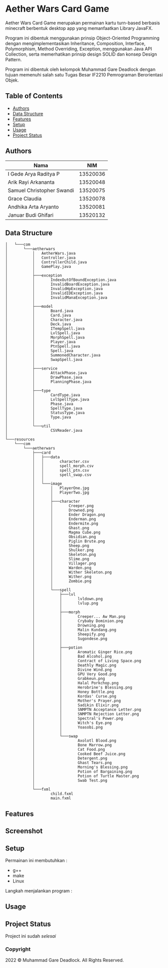 # Aether Wars Card Game
Aether Wars Card Game merupakan permainan kartu turn-based berbasis minecraft berbentuk desktop app yang memanfaatkan Library JavaFX.

Program ini dibentuk menggunakan prinsip Object-Oriented Programming dengan mengimplementasikan Inheritance, Composition, Interface, Polymorphism, Method Overriding, Exception, menggunakan Java API Collection, serta memerhatikan prinsip design SOLID dan konsep Design Pattern.

Program ini dibentuk oleh kelompok Muhammad Gare Deadlock dengan tujuan memenuhi salah satu Tugas Besar IF2210 Pemrograman Berorientasi Objek. 

## Table of Contents
* [Authors](#authors)
* [Data Structure](#data-structure)
* [Features](#features)
* [Setup](#setup)
* [Usage](#usage)
* [Project Status](#project-status)

## Authors
| Nama                           | NIM      |
| ------------------------------ | -------- |
| I Gede Arya Raditya P          | 13520036 |
| Arik Rayi Arkananta            | 13520048 |
| Samuel Christopher Swandi      | 13520075 |
| Grace Claudia                  | 13520078 |
| Andhika Arta Aryanto           | 13520081 |
| Januar Budi Ghifari            | 13520132 |

## Data Structure
```├───java
│   └───com
│       └───aetherwars
│           │   AetherWars.java     
│           │   Controller.java     
│           │   ControllerChild.java
│           │   GamePlay.java       
│           │
│           ├───exception
│           │       IndexOutOfBoundException.java
│           │       InvalidBoardException.java
│           │       InvalidHpException.java
│           │       InvalidIDException.java
│           │       InvalidManaException.java
│           │
│           ├───model
│           │       Board.java
│           │       Card.java
│           │       Character.java
│           │       Deck.java
│           │       ITempSpell.java
│           │       LvlSpell.java
│           │       MorphSpell.java
│           │       Player.java
│           │       PtnSpell.java
│           │       Spell.java
│           │       SummonedCharacter.java
│           │       SwapSpell.java
│           │
│           ├───service
│           │       AttackPhase.java
│           │       DrawPhase.java
│           │       PlanningPhase.java
│           │
│           ├───type
│           │       CardType.java
│           │       LvlSpellType.java
│           │       Phase.java
│           │       SpellType.java
│           │       StatusType.java
│           │       Type.java
│           │
│           └───util
│                   CSVReader.java
│
└───resources
    └───com
        └───aetherwars
            ├───card
            │   ├───data
            │   │       character.csv
            │   │       spell_morph.csv
            │   │       spell_ptn.csv
            │   │       spell_swap.csv
            │   │
            │   └───image
            │       │   PlayerOne.jpg
            │       │   PlayerTwo.jpg
            │       │
            │       ├───character
            │       │       Creeper.png
            │       │       Drowned.png
            │       │       Ender Dragon.png
            │       │       Enderman.png
            │       │       Endermite.png
            │       │       Ghast.png
            │       │       Magma Cube.png
            │       │       Obsidian.png
            │       │       Piglin Brute.png
            │       │       Sheep.png
            │       │       Shulker.png
            │       │       Skeleton.png
            │       │       Slime.png
            │       │       Villager.png
            │       │       Warden.png
            │       │       Wither Skeleton.png
            │       │       Wither.png
            │       │       Zombie.png
            │       │
            │       └───spell
            │           ├───lvl
            │           │       lvldown.png
            │           │       lvlup.png
            │           │
            │           ├───morph
            │           │       Creeper... Aw Man.png
            │           │       Crybaby Dominion.png
            │           │       Drowning.png
            │           │       Malin Kundang.png
            │           │       Sheepify.png
            │           │       Sugondese.png
            │           │
            │           ├───potion
            │           │       Aromatic Ginger Rice.png
            │           │       Bad Alcohol.png
            │           │       Contract of Living Space.png
            │           │       Deathly Magic.png
            │           │       Divine Wind.png
            │           │       GPU Very Good.png
            │           │       Grabkeun.png
            │           │       Halal Porkchop.png
            │           │       Herobrine's Blessing.png
            │           │       Honey Bottle.png
            │           │       Kordas' Curse.png
            │           │       Mother's Prayer.png
            │           │       Sadikin Elixir.png
            │           │       SNMPTN Acceptance Letter.png
            │           │       SNMPTN Rejection Letter.png
            │           │       Spectral's Power.png
            │           │       Witch's Eye.png
            │           │       Yoasobi.png
            │           │
            │           └───swap
            │                   Axolotl Blood.png
            │                   Bone Marrow.png
            │                   Cat Food.png
            │                   Cooked Beef Juice.png
            │                   Detergent.png
            │                   Ghast Tears.png
            │                   Morning's Blessing.png
            │                   Potion of Bargaining.png
            │                   Potion of Turtle Master.png
            │                   Swab Test.png
            │
            └───fxml
                    child.fxml
                    main.fxml
```

## Features


## Screenshot

## Setup
Permainan ini membutuhkan : 
- g++
- make
- Linux

Langkah menjalankan program :

## Usage

## Project Status
Project ini sudah  _selesai_ 

### Copyright
2022 © Muhammad Gare Deadlock. All Rights Reserved.

